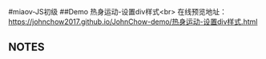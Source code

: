 #miaov-JS初级
##Demo
热身运动-设置div样式\<br>
在线预览地址：https://johnchow2017.github.io/JohnChow-demo/热身运动-设置div样式.html


## NOTES
####
